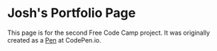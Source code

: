 Josh's Portfolio Page
===========

This page is for the second Free Code Camp project. It was originally created as a [Pen](http://codepen.io/joshlatto/pen/XNMBGo) at CodePen.io.  


 

